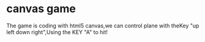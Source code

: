 # canvas game
The game is coding with html5 canvas,we can control plane with theKey "up left down right",Using the KEY "A" to hit! 
